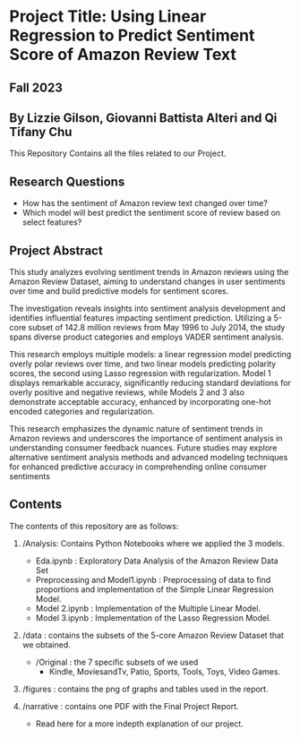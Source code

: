 # Project Title: Using Linear Regression to Predict Sentiment Score of Amazon Review Text

## Fall 2023

## By Lizzie Gilson, Giovanni Battista Alteri and Qi Tifany Chu 

This Repository Contains all the files related to our Project.

## Research Questions 

- How has the sentiment of Amazon review text changed over time?
- Which model will best predict the sentiment score of review based on select features?

## Project Abstract

  This study analyzes evolving sentiment trends in Amazon reviews using the Amazon
Review Dataset, aiming to understand changes in user sentiments over time and build predictive
models for sentiment scores.

  The investigation reveals insights into sentiment analysis development and identifies
influential features impacting sentiment prediction. Utilizing a 5-core subset of 142.8 million
reviews from May 1996 to July 2014, the study spans diverse product categories and employs
VADER sentiment analysis.

  This research employs multiple models: a linear regression model predicting overly polar
reviews over time, and two linear models predicting polarity scores, the second using Lasso
regression with regularization. Model 1 displays remarkable accuracy, significantly reducing
standard deviations for overly positive and negative reviews, while Models 2 and 3 also
demonstrate acceptable accuracy, enhanced by incorporating one-hot encoded categories and
regularization.

  This research emphasizes the dynamic nature of sentiment trends in Amazon reviews and
underscores the importance of sentiment analysis in understanding consumer feedback nuances.
Future studies may explore alternative sentiment analysis methods and advanced modeling
techniques for enhanced predictive accuracy in comprehending online consumer sentiments


## Contents

The contents of this repository are as follows: 

1) /Analysis: Contains Python Notebooks where we applied the 3 models. 
    - Eda.ipynb : Exploratory Data Analysis of the Amazon Review Data Set
    - Preprocessing and Model1.ipynb : Preprocessing of data to find proportions and implementation of the Simple Linear Regression Model. 
    - Model 2.ipynb : Implementation of the Multiple Linear Model.
    - Model 3.ipynb : Implementation of the Lasso Regression Model.
      
2) /data : contains the subsets of the 5-core Amazon Review Dataset that we obtained.
   - /Original : the 7 specific subsets of we used
       - Kindle, MoviesandTv, Patio, Sports, Tools, Toys, Video Games.
3) /figures : contains the png of graphs and tables used in the report.
4) /narrative : contains one PDF with the Final Project Report.
     - Read here for a more indepth explanation of our project. 
